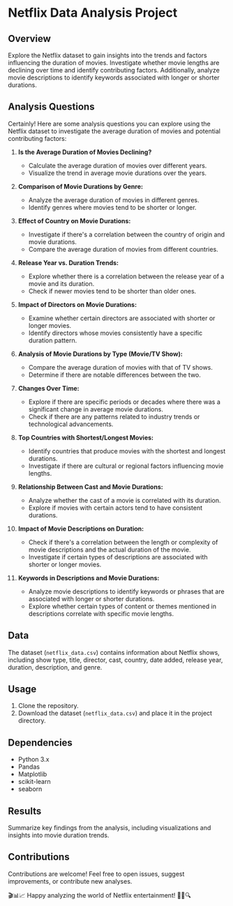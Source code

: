 # Netflix Data Analysis Project

## Overview

Explore the Netflix dataset to gain insights into the trends and factors influencing the duration of movies. Investigate whether movie lengths are declining over time and identify contributing factors. Additionally, analyze movie descriptions to identify keywords associated with longer or shorter durations.

## Analysis Questions

Certainly! Here are some analysis questions you can explore using the Netflix dataset to investigate the average duration of movies and potential contributing factors:

1. **Is the Average Duration of Movies Declining?**
   - Calculate the average duration of movies over different years.
   - Visualize the trend in average movie durations over the years.

2. **Comparison of Movie Durations by Genre:**
   - Analyze the average duration of movies in different genres.
   - Identify genres where movies tend to be shorter or longer.

3. **Effect of Country on Movie Durations:**
   - Investigate if there's a correlation between the country of origin and movie durations.
   - Compare the average duration of movies from different countries.

4. **Release Year vs. Duration Trends:**
   - Explore whether there is a correlation between the release year of a movie and its duration.
   - Check if newer movies tend to be shorter than older ones.

5. **Impact of Directors on Movie Durations:**
   - Examine whether certain directors are associated with shorter or longer movies.
   - Identify directors whose movies consistently have a specific duration pattern.

6. **Analysis of Movie Durations by Type (Movie/TV Show):**
   - Compare the average duration of movies with that of TV shows.
   - Determine if there are notable differences between the two.

7. **Changes Over Time:**
   - Explore if there are specific periods or decades where there was a significant change in average movie durations.
   - Check if there are any patterns related to industry trends or technological advancements.

8. **Top Countries with Shortest/Longest Movies:**
   - Identify countries that produce movies with the shortest and longest durations.
   - Investigate if there are cultural or regional factors influencing movie lengths.

9. **Relationship Between Cast and Movie Durations:**
   - Analyze whether the cast of a movie is correlated with its duration.
   - Explore if movies with certain actors tend to have consistent durations.

10. **Impact of Movie Descriptions on Duration:**
    - Check if there's a correlation between the length or complexity of movie descriptions and the actual duration of the movie.
    - Investigate if certain types of descriptions are associated with shorter or longer movies.

11. **Keywords in Descriptions and Movie Durations:**
    - Analyze movie descriptions to identify keywords or phrases that are associated with longer or shorter durations.
    - Explore whether certain types of content or themes mentioned in descriptions correlate with specific movie lengths.

## Data

The dataset (`netflix_data.csv`) contains information about Netflix shows, including show type, title, director, cast, country, date added, release year, duration, description, and genre.

## Usage

1. Clone the repository.
2. Download the dataset (`netflix_data.csv`) and place it in the project directory.


## Dependencies

- Python 3.x
- Pandas
- Matplotlib
- scikit-learn
- seaborn 


## Results

Summarize key findings from the analysis, including visualizations and insights into movie duration trends.

## Contributions

Contributions are welcome! Feel free to open issues, suggest improvements, or contribute new analyses.

🎬📊📈 Happy analyzing the world of Netflix entertainment! 🍿🎉🔍
